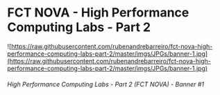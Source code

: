 # FCT NOVA - High Performance Computing Labs - Part 2

![https://raw.githubusercontent.com/rubenandrebarreiro/fct-nova-high-performance-computing-labs-part-2/master/imgs/JPGs/banner-1.jpg](https://raw.githubusercontent.com/rubenandrebarreiro/fct-nova-high-performance-computing-labs-part-2/master/imgs/JPGs/banner-1.jpg)
######  High Performance Computing Labs - Part 2 (FCT NOVA) - Banner #1
